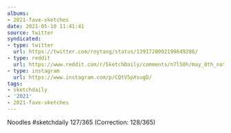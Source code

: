 ```yaml
---
albums:
- 2021-fave-sketches
date: 2021-05-10 11:41:41
source: twitter
syndicated:
- type: twitter
  url: https://twitter.com/roytang/status/1391720092199649286/
- type: reddit
  url: https://www.reddit.com/r/SketchDaily/comments/n7l50h/may_8th_nattering_neighbors_nauseate_nearby/gxljqdp/
- type: instagram
  url: https://www.instagram.com/p/CQtV5pXsugD/
tags:
- sketchdaily
- '2021'
- 2021-fave-sketches
---
```


Noodles #sketchdaily 127/365 (Correction: 128/365)
